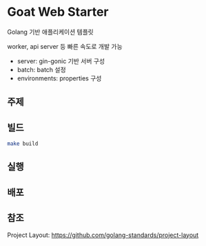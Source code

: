 # Goat Web Starter

Golang 기반 애플리케이션 템플릿

worker, api server 등 빠른 속도로 개발 가능

- server: gin-gonic 기반 서버 구성
- batch: batch 설정
- environments: properties 구성




## 주제

## 빌드
```sh
make build
```

## 실행

## 배포


## 참조
Project Layout: https://github.com/golang-standards/project-layout
